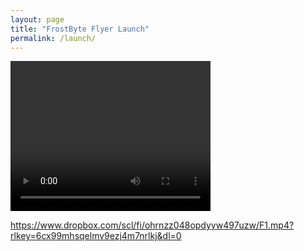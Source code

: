 ```yaml
---
layout: page
title: "FrostByte Flyer Launch"
permalink: /launch/
---
```


<video width="320" height="240" controls>
  <source src="../assets/images/F1.mp4" type="video/mp4">
    Your browser does not support the video tag.
</video>

https://www.dropbox.com/scl/fi/ohrnzz048opdyyw497uzw/F1.mp4?rlkey=6cx99mhsqelmv9ezj4m7nrlkj&dl=0